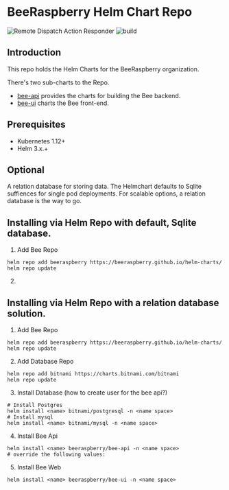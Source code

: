 # BeeRaspberry Helm Chart Repo

![Remote Dispatch Action Responder](https://github.com/BeeRaspberry/helm-charts/workflows/Remote%20Dispatch%20Action%20Responder/badge.svg)
![build](https://github.com/BeeRaspberry/helm-charts/workflows/build/badge.svg)

## Introduction
This repo holds the Helm Charts for the BeeRaspberry organization.

There's two sub-charts to the Repo. 

- [bee-api](charts/bee-api/README.md) provides the charts for building the Bee backend.
- [bee-ui](charts/bee-ui/README.md) charts the Bee front-end.

## Prerequisites

- Kubernetes 1.12+
- Helm 3.x.+

## Optional

A relation database for storing data. The Helmchart defaults to Sqlite suffiences for single pod deployments. For scalable options, a relation database is the way to go.

## Installing via Helm Repo with default, Sqlite database.

1. Add Bee Repo
```console
helm repo add beeraspberry https://beeraspberry.github.io/helm-charts/
helm repo update
```

2. 

## Installing via Helm Repo with a relation database solution.

1. Add Bee Repo
```console
helm repo add beeraspberry https://beeraspberry.github.io/helm-charts/
helm repo update
```

2. Add Database Repo
```console
helm repo add bitnami https://charts.bitnami.com/bitnami
helm repo update
```

3. Install Database (how to create user for the bee api?)
```console
# Install Postgres
helm install <name> bitnami/postgresql -n <name space>
# Install mysql
helm install <name> bitnami/mysql -n <name space>
```

4. Install Bee Api
```console
helm install <name> beeraspberry/bee-api -n <name space>
# override the following values:
```

5. Install Bee Web
```console
helm install <name> beeraspberry/bee-ui -n <name space>
```